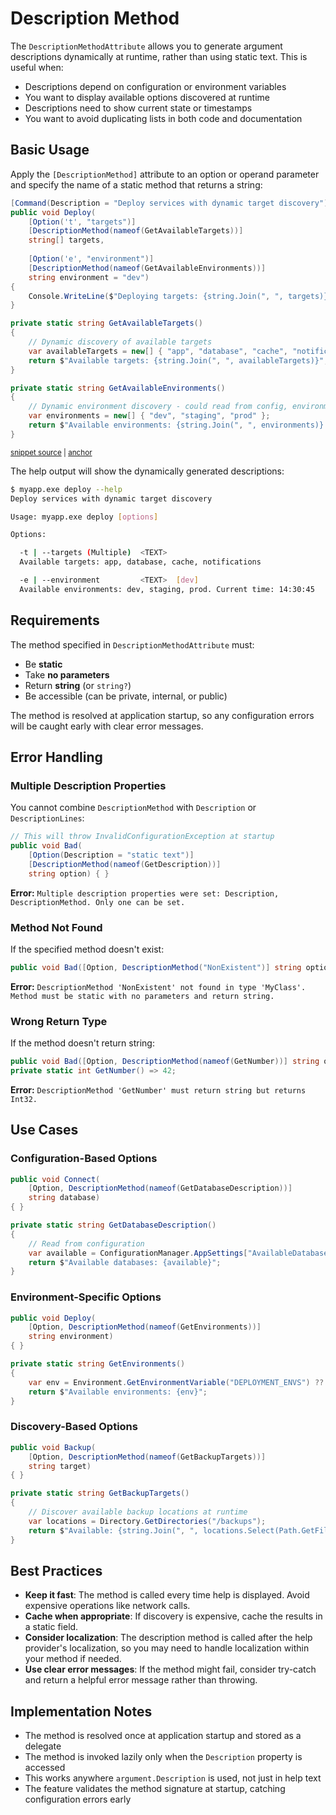 # Description Method

The `DescriptionMethodAttribute` allows you to generate argument descriptions dynamically at runtime, rather than using static text. This is useful when:

* Descriptions depend on configuration or environment variables
* You want to display available options discovered at runtime
* Descriptions need to show current state or timestamps
* You want to avoid duplicating lists in both code and documentation

## Basic Usage

Apply the `[DescriptionMethod]` attribute to an option or operand parameter and specify the name of a static method that returns a string:

<!-- snippet: description_method_example -->
<a id='snippet-description_method_example'></a>
```cs
[Command(Description = "Deploy services with dynamic target discovery")]
public void Deploy(
    [Option('t', "targets")]
    [DescriptionMethod(nameof(GetAvailableTargets))]
    string[] targets,
    
    [Option('e', "environment")]
    [DescriptionMethod(nameof(GetAvailableEnvironments))]
    string environment = "dev")
{
    Console.WriteLine($"Deploying targets: {string.Join(", ", targets)} to {environment}");
}

private static string GetAvailableTargets()
{
    // Dynamic discovery of available targets
    var availableTargets = new[] { "app", "database", "cache", "notifications" };
    return $"Available targets: {string.Join(", ", availableTargets)}";
}

private static string GetAvailableEnvironments()
{
    // Dynamic environment discovery - could read from config, environment variables, etc.
    var environments = new[] { "dev", "staging", "prod" };
    return $"Available environments: {string.Join(", ", environments)}. Current time: {DateTime.Now:HH:mm:ss}";
}
```
<sup><a href='https://github.com/bilal-fazlani/commanddotnet/blob/master/CommandDotNet.Example/Examples.cs#L61-L88' title='Snippet source file'>snippet source</a> | <a href='#snippet-description_method_example' title='Start of snippet'>anchor</a></sup>
<!-- endSnippet -->

The help output will show the dynamically generated descriptions:

```bash
$ myapp.exe deploy --help
Deploy services with dynamic target discovery

Usage: myapp.exe deploy [options]

Options:

  -t | --targets (Multiple)  <TEXT>
  Available targets: app, database, cache, notifications

  -e | --environment         <TEXT>  [dev]
  Available environments: dev, staging, prod. Current time: 14:30:45
```

## Requirements

The method specified in `DescriptionMethodAttribute` must:

* Be **static**
* Take **no parameters**
* Return **string** (or `string?`)
* Be accessible (can be private, internal, or public)

The method is resolved at application startup, so any configuration errors will be caught early with clear error messages.

## Error Handling

### Multiple Description Properties

You cannot combine `DescriptionMethod` with `Description` or `DescriptionLines`:

```cs
// This will throw InvalidConfigurationException at startup
public void Bad(
    [Option(Description = "static text")]
    [DescriptionMethod(nameof(GetDescription))]
    string option) { }
```

**Error:** `Multiple description properties were set: Description, DescriptionMethod. Only one can be set.`

### Method Not Found

If the specified method doesn't exist:

```cs
public void Bad([Option, DescriptionMethod("NonExistent")] string option) { }
```

**Error:** `DescriptionMethod 'NonExistent' not found in type 'MyClass'. Method must be static with no parameters and return string.`

### Wrong Return Type

If the method doesn't return string:

```cs
public void Bad([Option, DescriptionMethod(nameof(GetNumber))] string option) { }
private static int GetNumber() => 42;
```

**Error:** `DescriptionMethod 'GetNumber' must return string but returns Int32.`

## Use Cases

### Configuration-Based Options

```cs
public void Connect(
    [Option, DescriptionMethod(nameof(GetDatabaseDescription))]
    string database)
{ }

private static string GetDatabaseDescription()
{
    // Read from configuration
    var available = ConfigurationManager.AppSettings["AvailableDatabases"];
    return $"Available databases: {available}";
}
```

### Environment-Specific Options

```cs
public void Deploy(
    [Option, DescriptionMethod(nameof(GetEnvironments))]
    string environment)
{ }

private static string GetEnvironments()
{
    var env = Environment.GetEnvironmentVariable("DEPLOYMENT_ENVS") ?? "dev,staging";
    return $"Available environments: {env}";
}
```

### Discovery-Based Options

```cs
public void Backup(
    [Option, DescriptionMethod(nameof(GetBackupTargets))]
    string target)
{ }

private static string GetBackupTargets()
{
    // Discover available backup locations at runtime
    var locations = Directory.GetDirectories("/backups");
    return $"Available: {string.Join(", ", locations.Select(Path.GetFileName))}";
}
```

## Best Practices

* **Keep it fast**: The method is called every time help is displayed. Avoid expensive operations like network calls.
* **Cache when appropriate**: If discovery is expensive, cache the results in a static field.
* **Consider localization**: The description method is called after the help provider's localization, so you may need to handle localization within your method if needed.
* **Use clear error messages**: If the method might fail, consider try-catch and return a helpful error message rather than throwing.

## Implementation Notes

* The method is resolved once at application startup and stored as a delegate
* The method is invoked lazily only when the `Description` property is accessed
* This works anywhere `argument.Description` is used, not just in help text
* The feature validates the method signature at startup, catching configuration errors early
